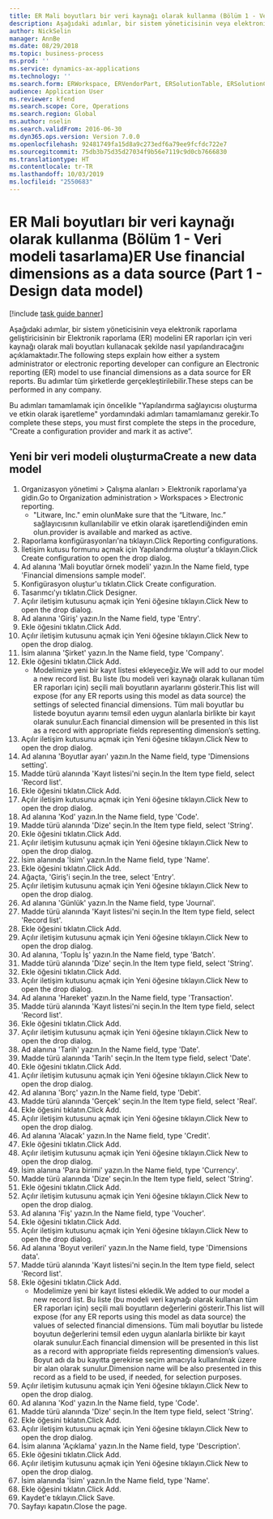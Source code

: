 ```yaml
---
title: ER Mali boyutları bir veri kaynağı olarak kullanma (Bölüm 1 - Veri modeli tasarlama)
description: Aşağıdaki adımlar, bir sistem yöneticisinin veya elektronik raporlama geliştiricisinin bir Elektronik raporlama (ER) modelini ER raporları için veri kaynağı olarak mali boyutları kullanacak şekilde nasıl yapılandıracağını açıklamaktadır.
author: NickSelin
manager: AnnBe
ms.date: 08/29/2018
ms.topic: business-process
ms.prod: ''
ms.service: dynamics-ax-applications
ms.technology: ''
ms.search.form: ERWorkspace, ERVendorPart, ERSolutionTable, ERSolutionCreateDropDialog, ERDataModelDesigner, ERDataModelContentsItemCreationDialog
audience: Application User
ms.reviewer: kfend
ms.search.scope: Core, Operations
ms.search.region: Global
ms.author: nselin
ms.search.validFrom: 2016-06-30
ms.dyn365.ops.version: Version 7.0.0
ms.openlocfilehash: 92481749fa15d8a9c273edf6a79ee9fcfdc722e7
ms.sourcegitcommit: 75db3b75d35d27034f9b56e7119c9d0cb7666830
ms.translationtype: HT
ms.contentlocale: tr-TR
ms.lasthandoff: 10/03/2019
ms.locfileid: "2550683"
---
```

# <a name="er-use-financial-dimensions-as-a-data-source-part-1---design-data-model"></a><span data-ttu-id="ecc9e-103">ER Mali boyutları bir veri kaynağı olarak kullanma (Bölüm 1 - Veri modeli tasarlama)</span><span class="sxs-lookup"><span data-stu-id="ecc9e-103">ER Use financial dimensions as a data source (Part 1 - Design data model)</span></span>

[!include [task guide banner](../../includes/task-guide-banner.md)]

<span data-ttu-id="ecc9e-104">Aşağıdaki adımlar, bir sistem yöneticisinin veya elektronik raporlama geliştiricisinin bir Elektronik raporlama (ER) modelini ER raporları için veri kaynağı olarak mali boyutları kullanacak şekilde nasıl yapılandıracağını açıklamaktadır.</span><span class="sxs-lookup"><span data-stu-id="ecc9e-104">The following steps explain how either a system administrator or electronic reporting developer can configure an Electronic reporting (ER) model to use financial dimensions as a data source for ER reports.</span></span> <span data-ttu-id="ecc9e-105">Bu adımlar tüm şirketlerde gerçekleştirilebilir.</span><span class="sxs-lookup"><span data-stu-id="ecc9e-105">These steps can be performed in any company.</span></span>

<span data-ttu-id="ecc9e-106">Bu adımları tamamlamak için öncelikle "Yapılandırma sağlayıcısı oluşturma ve etkin olarak işaretleme" yordamındaki adımları tamamlamanız gerekir.</span><span class="sxs-lookup"><span data-stu-id="ecc9e-106">To complete these steps, you must first complete the steps in the procedure, “Create a configuration provider and mark it as active”.</span></span>


## <a name="create-a-new-data-model"></a><span data-ttu-id="ecc9e-107">Yeni bir veri modeli oluşturma</span><span class="sxs-lookup"><span data-stu-id="ecc9e-107">Create a new data model</span></span>
1. <span data-ttu-id="ecc9e-108">Organizasyon yönetimi > Çalışma alanları > Elektronik raporlama'ya gidin.</span><span class="sxs-lookup"><span data-stu-id="ecc9e-108">Go to Organization administration > Workspaces > Electronic reporting.</span></span>
    * <span data-ttu-id="ecc9e-109">"Litware, Inc." emin olun</span><span class="sxs-lookup"><span data-stu-id="ecc9e-109">Make sure that the “Litware, Inc.”</span></span> <span data-ttu-id="ecc9e-110">sağlayıcısının kullanılabilir ve etkin olarak işaretlendiğinden emin olun.</span><span class="sxs-lookup"><span data-stu-id="ecc9e-110">provider is available and marked as active.</span></span>  
2. <span data-ttu-id="ecc9e-111">Raporlama konfigürasyonları'na tıklayın.</span><span class="sxs-lookup"><span data-stu-id="ecc9e-111">Click Reporting configurations.</span></span>
3. <span data-ttu-id="ecc9e-112">İletişim kutusu formunu açmak için Yapılandırma oluştur'a tıklayın.</span><span class="sxs-lookup"><span data-stu-id="ecc9e-112">Click Create configuration to open the drop dialog.</span></span>
4. <span data-ttu-id="ecc9e-113">Ad alanına 'Mali boyutlar örnek modeli' yazın.</span><span class="sxs-lookup"><span data-stu-id="ecc9e-113">In the Name field, type 'Financial dimensions sample model'.</span></span>
5. <span data-ttu-id="ecc9e-114">Konfigürasyon oluştur'u tıklatın.</span><span class="sxs-lookup"><span data-stu-id="ecc9e-114">Click Create configuration.</span></span>
6. <span data-ttu-id="ecc9e-115">Tasarımcı'yı tıklatın.</span><span class="sxs-lookup"><span data-stu-id="ecc9e-115">Click Designer.</span></span>
7. <span data-ttu-id="ecc9e-116">Açılır iletişim kutusunu açmak için Yeni öğesine tıklayın.</span><span class="sxs-lookup"><span data-stu-id="ecc9e-116">Click New to open the drop dialog.</span></span>
8. <span data-ttu-id="ecc9e-117">Ad alanına 'Giriş' yazın.</span><span class="sxs-lookup"><span data-stu-id="ecc9e-117">In the Name field, type 'Entry'.</span></span>
9. <span data-ttu-id="ecc9e-118">Ekle öğesini tıklatın.</span><span class="sxs-lookup"><span data-stu-id="ecc9e-118">Click Add.</span></span>
10. <span data-ttu-id="ecc9e-119">Açılır iletişim kutusunu açmak için Yeni öğesine tıklayın.</span><span class="sxs-lookup"><span data-stu-id="ecc9e-119">Click New to open the drop dialog.</span></span>
11. <span data-ttu-id="ecc9e-120">İsim alanına 'Şirket' yazın.</span><span class="sxs-lookup"><span data-stu-id="ecc9e-120">In the Name field, type 'Company'.</span></span>
12. <span data-ttu-id="ecc9e-121">Ekle öğesini tıklatın.</span><span class="sxs-lookup"><span data-stu-id="ecc9e-121">Click Add.</span></span>
    * <span data-ttu-id="ecc9e-122">Modelimize yeni bir kayıt listesi ekleyeceğiz.</span><span class="sxs-lookup"><span data-stu-id="ecc9e-122">We will add to our model a new record list.</span></span> <span data-ttu-id="ecc9e-123">Bu liste (bu modeli veri kaynağı olarak kullanan tüm ER raporları için) seçili mali boyutların ayarlarını gösterir.</span><span class="sxs-lookup"><span data-stu-id="ecc9e-123">This list will expose (for any ER reports using this model as data source) the settings of selected financial dimensions.</span></span> <span data-ttu-id="ecc9e-124">Tüm mali boyutlar bu listede boyutun ayarını temsil eden uygun alanlarla birlikte bir kayıt olarak sunulur.</span><span class="sxs-lookup"><span data-stu-id="ecc9e-124">Each financial dimension will be presented in this list as a record with appropriate fields representing dimension’s setting.</span></span>  
13. <span data-ttu-id="ecc9e-125">Açılır iletişim kutusunu açmak için Yeni öğesine tıklayın.</span><span class="sxs-lookup"><span data-stu-id="ecc9e-125">Click New to open the drop dialog.</span></span>
14. <span data-ttu-id="ecc9e-126">Ad alanına 'Boyutlar ayarı' yazın.</span><span class="sxs-lookup"><span data-stu-id="ecc9e-126">In the Name field, type 'Dimensions setting'.</span></span>
15. <span data-ttu-id="ecc9e-127">Madde türü alanında 'Kayıt listesi'ni seçin.</span><span class="sxs-lookup"><span data-stu-id="ecc9e-127">In the Item type field, select 'Record list'.</span></span>
16. <span data-ttu-id="ecc9e-128">Ekle öğesini tıklatın.</span><span class="sxs-lookup"><span data-stu-id="ecc9e-128">Click Add.</span></span>
17. <span data-ttu-id="ecc9e-129">Açılır iletişim kutusunu açmak için Yeni öğesine tıklayın.</span><span class="sxs-lookup"><span data-stu-id="ecc9e-129">Click New to open the drop dialog.</span></span>
18. <span data-ttu-id="ecc9e-130">Ad alanına 'Kod' yazın.</span><span class="sxs-lookup"><span data-stu-id="ecc9e-130">In the Name field, type 'Code'.</span></span>
19. <span data-ttu-id="ecc9e-131">Madde türü alanında 'Dize' seçin.</span><span class="sxs-lookup"><span data-stu-id="ecc9e-131">In the Item type field, select 'String'.</span></span>
20. <span data-ttu-id="ecc9e-132">Ekle öğesini tıklatın.</span><span class="sxs-lookup"><span data-stu-id="ecc9e-132">Click Add.</span></span>
21. <span data-ttu-id="ecc9e-133">Açılır iletişim kutusunu açmak için Yeni öğesine tıklayın.</span><span class="sxs-lookup"><span data-stu-id="ecc9e-133">Click New to open the drop dialog.</span></span>
22. <span data-ttu-id="ecc9e-134">İsim alanında 'İsim' yazın.</span><span class="sxs-lookup"><span data-stu-id="ecc9e-134">In the Name field, type 'Name'.</span></span>
23. <span data-ttu-id="ecc9e-135">Ekle öğesini tıklatın.</span><span class="sxs-lookup"><span data-stu-id="ecc9e-135">Click Add.</span></span>
24. <span data-ttu-id="ecc9e-136">Ağaçta, 'Giriş'i seçin.</span><span class="sxs-lookup"><span data-stu-id="ecc9e-136">In the tree, select 'Entry'.</span></span>
25. <span data-ttu-id="ecc9e-137">Açılır iletişim kutusunu açmak için Yeni öğesine tıklayın.</span><span class="sxs-lookup"><span data-stu-id="ecc9e-137">Click New to open the drop dialog.</span></span>
26. <span data-ttu-id="ecc9e-138">Ad alanına 'Günlük' yazın.</span><span class="sxs-lookup"><span data-stu-id="ecc9e-138">In the Name field, type 'Journal'.</span></span>
27. <span data-ttu-id="ecc9e-139">Madde türü alanında 'Kayıt listesi'ni seçin.</span><span class="sxs-lookup"><span data-stu-id="ecc9e-139">In the Item type field, select 'Record list'.</span></span>
28. <span data-ttu-id="ecc9e-140">Ekle öğesini tıklatın.</span><span class="sxs-lookup"><span data-stu-id="ecc9e-140">Click Add.</span></span>
29. <span data-ttu-id="ecc9e-141">Açılır iletişim kutusunu açmak için Yeni öğesine tıklayın.</span><span class="sxs-lookup"><span data-stu-id="ecc9e-141">Click New to open the drop dialog.</span></span>
30. <span data-ttu-id="ecc9e-142">Ad alanına, 'Toplu İş' yazın.</span><span class="sxs-lookup"><span data-stu-id="ecc9e-142">In the Name field, type 'Batch'.</span></span>
31. <span data-ttu-id="ecc9e-143">Madde türü alanında 'Dize' seçin.</span><span class="sxs-lookup"><span data-stu-id="ecc9e-143">In the Item type field, select 'String'.</span></span>
32. <span data-ttu-id="ecc9e-144">Ekle öğesini tıklatın.</span><span class="sxs-lookup"><span data-stu-id="ecc9e-144">Click Add.</span></span>
33. <span data-ttu-id="ecc9e-145">Açılır iletişim kutusunu açmak için Yeni öğesine tıklayın.</span><span class="sxs-lookup"><span data-stu-id="ecc9e-145">Click New to open the drop dialog.</span></span>
34. <span data-ttu-id="ecc9e-146">Ad alanına 'Hareket' yazın.</span><span class="sxs-lookup"><span data-stu-id="ecc9e-146">In the Name field, type 'Transaction'.</span></span>
35. <span data-ttu-id="ecc9e-147">Madde türü alanında 'Kayıt listesi'ni seçin.</span><span class="sxs-lookup"><span data-stu-id="ecc9e-147">In the Item type field, select 'Record list'.</span></span>
36. <span data-ttu-id="ecc9e-148">Ekle öğesini tıklatın.</span><span class="sxs-lookup"><span data-stu-id="ecc9e-148">Click Add.</span></span>
37. <span data-ttu-id="ecc9e-149">Açılır iletişim kutusunu açmak için Yeni öğesine tıklayın.</span><span class="sxs-lookup"><span data-stu-id="ecc9e-149">Click New to open the drop dialog.</span></span>
38. <span data-ttu-id="ecc9e-150">Ad alanına 'Tarih' yazın.</span><span class="sxs-lookup"><span data-stu-id="ecc9e-150">In the Name field, type 'Date'.</span></span>
39. <span data-ttu-id="ecc9e-151">Madde türü alanında 'Tarih' seçin.</span><span class="sxs-lookup"><span data-stu-id="ecc9e-151">In the Item type field, select 'Date'.</span></span>
40. <span data-ttu-id="ecc9e-152">Ekle öğesini tıklatın.</span><span class="sxs-lookup"><span data-stu-id="ecc9e-152">Click Add.</span></span>
41. <span data-ttu-id="ecc9e-153">Açılır iletişim kutusunu açmak için Yeni öğesine tıklayın.</span><span class="sxs-lookup"><span data-stu-id="ecc9e-153">Click New to open the drop dialog.</span></span>
42. <span data-ttu-id="ecc9e-154">Ad alanına 'Borç' yazın.</span><span class="sxs-lookup"><span data-stu-id="ecc9e-154">In the Name field, type 'Debit'.</span></span>
43. <span data-ttu-id="ecc9e-155">Madde türü alanında 'Gerçek' seçin.</span><span class="sxs-lookup"><span data-stu-id="ecc9e-155">In the Item type field, select 'Real'.</span></span>
44. <span data-ttu-id="ecc9e-156">Ekle öğesini tıklatın.</span><span class="sxs-lookup"><span data-stu-id="ecc9e-156">Click Add.</span></span>
45. <span data-ttu-id="ecc9e-157">Açılır iletişim kutusunu açmak için Yeni öğesine tıklayın.</span><span class="sxs-lookup"><span data-stu-id="ecc9e-157">Click New to open the drop dialog.</span></span>
46. <span data-ttu-id="ecc9e-158">Ad alanına 'Alacak' yazın.</span><span class="sxs-lookup"><span data-stu-id="ecc9e-158">In the Name field, type 'Credit'.</span></span>
47. <span data-ttu-id="ecc9e-159">Ekle öğesini tıklatın.</span><span class="sxs-lookup"><span data-stu-id="ecc9e-159">Click Add.</span></span>
48. <span data-ttu-id="ecc9e-160">Açılır iletişim kutusunu açmak için Yeni öğesine tıklayın.</span><span class="sxs-lookup"><span data-stu-id="ecc9e-160">Click New to open the drop dialog.</span></span>
49. <span data-ttu-id="ecc9e-161">İsim alanına 'Para birimi' yazın.</span><span class="sxs-lookup"><span data-stu-id="ecc9e-161">In the Name field, type 'Currency'.</span></span>
50. <span data-ttu-id="ecc9e-162">Madde türü alanında 'Dize' seçin.</span><span class="sxs-lookup"><span data-stu-id="ecc9e-162">In the Item type field, select 'String'.</span></span>
51. <span data-ttu-id="ecc9e-163">Ekle öğesini tıklatın.</span><span class="sxs-lookup"><span data-stu-id="ecc9e-163">Click Add.</span></span>
52. <span data-ttu-id="ecc9e-164">Açılır iletişim kutusunu açmak için Yeni öğesine tıklayın.</span><span class="sxs-lookup"><span data-stu-id="ecc9e-164">Click New to open the drop dialog.</span></span>
53. <span data-ttu-id="ecc9e-165">Ad alanına 'Fiş' yazın.</span><span class="sxs-lookup"><span data-stu-id="ecc9e-165">In the Name field, type 'Voucher'.</span></span>
54. <span data-ttu-id="ecc9e-166">Ekle öğesini tıklatın.</span><span class="sxs-lookup"><span data-stu-id="ecc9e-166">Click Add.</span></span>
55. <span data-ttu-id="ecc9e-167">Açılır iletişim kutusunu açmak için Yeni öğesine tıklayın.</span><span class="sxs-lookup"><span data-stu-id="ecc9e-167">Click New to open the drop dialog.</span></span>
56. <span data-ttu-id="ecc9e-168">Ad alanına 'Boyut verileri' yazın.</span><span class="sxs-lookup"><span data-stu-id="ecc9e-168">In the Name field, type 'Dimensions data'.</span></span>
57. <span data-ttu-id="ecc9e-169">Madde türü alanında 'Kayıt listesi'ni seçin.</span><span class="sxs-lookup"><span data-stu-id="ecc9e-169">In the Item type field, select 'Record list'.</span></span>
58. <span data-ttu-id="ecc9e-170">Ekle öğesini tıklatın.</span><span class="sxs-lookup"><span data-stu-id="ecc9e-170">Click Add.</span></span>
    * <span data-ttu-id="ecc9e-171">Modelimize yeni bir kayıt listesi ekledik.</span><span class="sxs-lookup"><span data-stu-id="ecc9e-171">We added to our model a new record list.</span></span> <span data-ttu-id="ecc9e-172">Bu liste (bu modeli veri kaynağı olarak kullanan tüm ER raporları için) seçili mali boyutların değerlerini gösterir.</span><span class="sxs-lookup"><span data-stu-id="ecc9e-172">This list will expose (for any ER reports using this model as data source) the values of selected financial dimensions.</span></span> <span data-ttu-id="ecc9e-173">Tüm mali boyutlar bu listede boyutun değerlerini temsil eden uygun alanlarla birlikte bir kayıt olarak sunulur.</span><span class="sxs-lookup"><span data-stu-id="ecc9e-173">Each financial dimension will be presented in this list as a record with appropriate fields representing dimension’s values.</span></span> <span data-ttu-id="ecc9e-174">Boyut adı da bu kayıtta gerekirse seçim amacıyla kullanılmak üzere bir alan olarak sunulur.</span><span class="sxs-lookup"><span data-stu-id="ecc9e-174">Dimension name will be also presented in this record as a field to be used, if needed, for selection purposes.</span></span>  
59. <span data-ttu-id="ecc9e-175">Açılır iletişim kutusunu açmak için Yeni öğesine tıklayın.</span><span class="sxs-lookup"><span data-stu-id="ecc9e-175">Click New to open the drop dialog.</span></span>
60. <span data-ttu-id="ecc9e-176">Ad alanına 'Kod' yazın.</span><span class="sxs-lookup"><span data-stu-id="ecc9e-176">In the Name field, type 'Code'.</span></span>
61. <span data-ttu-id="ecc9e-177">Madde türü alanında 'Dize' seçin.</span><span class="sxs-lookup"><span data-stu-id="ecc9e-177">In the Item type field, select 'String'.</span></span>
62. <span data-ttu-id="ecc9e-178">Ekle öğesini tıklatın.</span><span class="sxs-lookup"><span data-stu-id="ecc9e-178">Click Add.</span></span>
63. <span data-ttu-id="ecc9e-179">Açılır iletişim kutusunu açmak için Yeni öğesine tıklayın.</span><span class="sxs-lookup"><span data-stu-id="ecc9e-179">Click New to open the drop dialog.</span></span>
64. <span data-ttu-id="ecc9e-180">İsim alanına 'Açıklama' yazın.</span><span class="sxs-lookup"><span data-stu-id="ecc9e-180">In the Name field, type 'Description'.</span></span>
65. <span data-ttu-id="ecc9e-181">Ekle öğesini tıklatın.</span><span class="sxs-lookup"><span data-stu-id="ecc9e-181">Click Add.</span></span>
66. <span data-ttu-id="ecc9e-182">Açılır iletişim kutusunu açmak için Yeni öğesine tıklayın.</span><span class="sxs-lookup"><span data-stu-id="ecc9e-182">Click New to open the drop dialog.</span></span>
67. <span data-ttu-id="ecc9e-183">İsim alanında 'İsim' yazın.</span><span class="sxs-lookup"><span data-stu-id="ecc9e-183">In the Name field, type 'Name'.</span></span>
68. <span data-ttu-id="ecc9e-184">Ekle öğesini tıklatın.</span><span class="sxs-lookup"><span data-stu-id="ecc9e-184">Click Add.</span></span>
69. <span data-ttu-id="ecc9e-185">Kaydet'e tıklayın.</span><span class="sxs-lookup"><span data-stu-id="ecc9e-185">Click Save.</span></span>
70. <span data-ttu-id="ecc9e-186">Sayfayı kapatın.</span><span class="sxs-lookup"><span data-stu-id="ecc9e-186">Close the page.</span></span>

